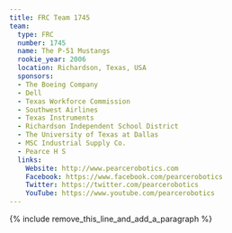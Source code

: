 ```yaml
---
title: FRC Team 1745
team:
  type: FRC
  number: 1745
  name: The P-51 Mustangs
  rookie_year: 2006
  location: Richardson, Texas, USA
  sponsors:
  - The Boeing Company
  - Dell
  - Texas Workforce Commission
  - Southwest Airlines
  - Texas Instruments
  - Richardson Independent School District
  - The University of Texas at Dallas
  - MSC Industrial Supply Co.
  - Pearce H S
  links:
    Website: http://www.pearcerobotics.com
    Facebook: https://www.facebook.com/pearcerobotics
    Twitter: https://twitter.com/pearcerobotics
    YouTube: https://www.youtube.com/pearcerobotics
---
```


{% include remove_this_line_and_add_a_paragraph %}